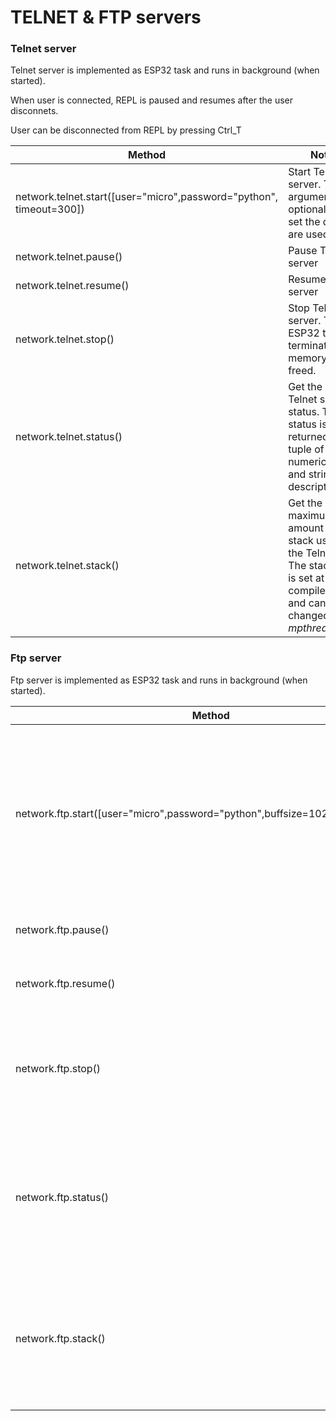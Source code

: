 # TELNET & FTP servers

### Telnet server

Telnet server is implemented as ESP32 task and runs in background (when started).

When user is connected, REPL is paused and resumes after the user disconnets.

User can be disconnected from REPL by pressing Ctrl_T


| Method  | Notes |
| - | - |
| network.telnet.start([user="micro",password="python", timeout=300]) | Start Telnet server. The arguments are optional, if not set the dafaults are used. |
| network.telnet.pause() | Pause Telnet server |
| network.telnet.resume() | Resume Telnet server |
| network.telnet.stop() | Stop Telnet server. The ESP32 task is terminated, all memory is freed. |
| network.telnet.status() | Get the current Telnet server status. The status is returned as tuple of status numeric value and string description |
| network.telnet.stack() | Get the maximum amount of stack used by the Telnet task. The stack size is set at compile time and can be changed in *mpthreadport.h* |

### Ftp server

Ftp server is implemented as ESP32 task and runs in background (when started).


| Method  | Notes |
| - | - |
| network.ftp.start([user="micro",password="python",buffsize=1024,timeout=300]) | Start FTP server. The arguments are optional, if not set the dafaults are used. *Buffsize* sets the transfer buffer size, larger buffer enables faster transfers, but uses more memory. |
| network.ftp.pause() | Pause Ftp server. Only when no client is connected. |
| network.ftp.resume() | Resume Ftp server. Only when no client is connected. |
| network.ftp.stop() | Stop Ftp server. Only when no client is connected. The ESP32 task is terminated, all memory is freed. |
| network.ftp.status() | Get the current Ftp server status. The status is returned as tuple of numeric value and string description of Command and Data channels. |
| network.ftp.stack() | Get the maximum amount of stack used by the Ftp task. The stack size is set at compile time and can be changed in *mpthreadport.h* |

